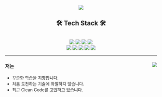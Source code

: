 <h2 align="center"> <img src="https://capsule-render.vercel.app/api?type=waving&color=auto&height=300&section=header&text=SungEun's%20Git%20Hub!!&fontSize=90" />

<h2 align="center"> 🛠️ Tech Stack 🛠️</h2>
  <br/>
  <div align="center">
    <img src="https://img.shields.io/badge/JAVA-007396?style=for-the-badge&logo=java&logoColor=white"> 
    <img src="https://img.shields.io/badge/Spring-6DB33F?style=for-the-badge&logo=Spring&logoColor=white"> 
    <img src="https://img.shields.io/badge/SpringBoot-6DB33F?style=for-the-badge&logo=SpringBoot&logoColor=white">
    <img src="https://img.shields.io/badge/mysql-4479A1?style=for-the-badge&logo=mysql&logoColor=white"> 
    <br/>
    <img src="https://img.shields.io/badge/JPA-F7DF1E?style=for-the-badge"> 
    <img src="https://img.shields.io/badge/QueryDSL-4FC08D?style=for-the-badge">     
    <img src="https://img.shields.io/badge/html-E34F26?style=for-the-badge&logo=html5&logoColor=white"> 
    <img src="https://img.shields.io/badge/css-1572B6?style=for-the-badge&logo=css3&logoColor=white"> 
    <img src="https://img.shields.io/badge/github-181717?style=for-the-badge&logo=github&logoColor=white"> 
  </div>
</div>

----
<div>

  <img align='right' src="https://github-readme-stats.vercel.app/api?username=qkrtjddms27&show_icons=true">

  ### 저는
  
  - 꾸준한 학습을 지향합니다.
  - 처음 도전하는 기술에 좌절하지 않습니다.
  - 최근 Clean Code를 고민하고 있습니다.
  
  
<div/> 


